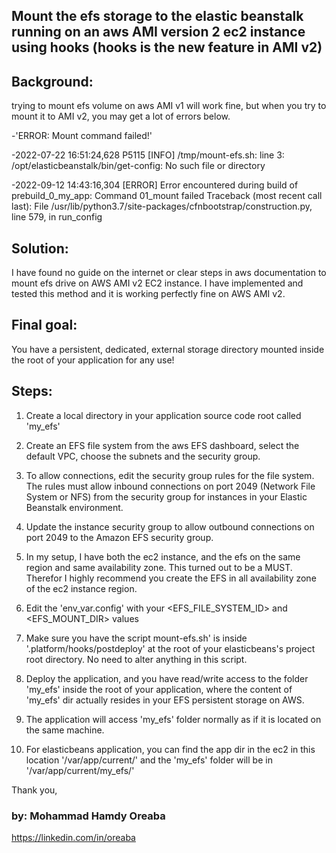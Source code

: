 
##  Mount the efs storage to the elastic beanstalk running on an aws AMI version 2 ec2 instance using hooks (hooks is the new feature in AMI v2)

## Background:
trying to mount efs volume on aws AMI v1 will work fine, but when you try to mount it to AMI v2, 
you may get a lot of errors below.

-'ERROR: Mount command failed!'

-2022-07-22 16:51:24,628 P5115 [INFO] /tmp/mount-efs.sh: line 3: /opt/elasticbeanstalk/bin/get-config: No such file or directory 

-2022-09-12 14:43:16,304 [ERROR] Error encountered during build of prebuild_0_my_app: Command 01_mount failed Traceback (most recent call last): File /usr/lib/python3.7/site-packages/cfnbootstrap/construction.py, line 579, in run_config

## Solution:
I have found no guide on the internet or clear steps in aws documentation to mount efs drive on AWS AMI v2 EC2 instance.
I have implemented and tested this method and it is working perfectly fine on AWS AMI v2.

## Final goal:
You have a persistent, dedicated, external storage directory mounted inside the root of your application for any use!

## Steps:
1. Create a local directory in your application source code root called 'my_efs'

2. Create an EFS file system from the aws EFS dashboard, select the default VPC, choose the subnets and the security group.

3. To allow connections, edit the security group rules for the file system. The rules must allow inbound connections on port 2049 (Network File System or NFS) from the security group for instances in your Elastic Beanstalk environment.

4. Update the instance security group to allow outbound connections on port 2049 to the Amazon EFS security group.

5. In my setup, I have both the ec2 instance, and the efs on the same region and same availability zone. This turned out to be a MUST. Therefor I highly recommend you create the EFS in all availability zone of the ec2 instance region.

6. Edit the 'env_var.config' with your <EFS_FILE_SYSTEM_ID> and <EFS_MOUNT_DIR> values

7. Make sure you have the script mount-efs.sh' is inside '.platform/hooks/postdeploy' at the root of your elasticbeans's project root directory. No need to alter anything in this script.

8. Deploy the application, and you have read/write access to the folder 'my_efs' inside the root of your application, where the content of 'my_efs' dir actually resides in your EFS persistent storage on AWS.

9. The application will access 'my_efs' folder normally as if it is located on the same machine.

10. For elasticbeans application, you can find the app dir in the ec2 in this location '/var/app/current/' and the 'my_efs' folder will be in '/var/app/current/my_efs/'

Thank you,
### by: Mohammad Hamdy Oreaba
https://linkedin.com/in/oreaba
